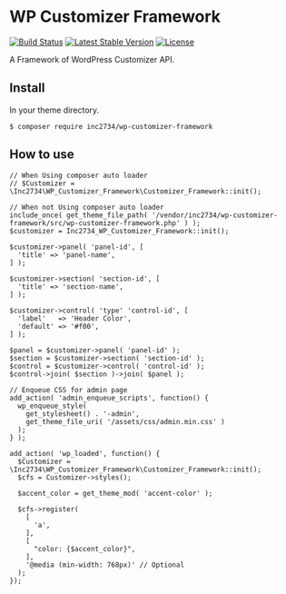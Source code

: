 # WP Customizer Framework

[![Build Status](https://travis-ci.org/inc2734/wp-customizer-framework.svg?branch=master)](https://travis-ci.org/inc2734/wp-customizer-framework)
[![Latest Stable Version](https://poser.pugx.org/inc2734/wp-customizer-framework/v/stable)](https://packagist.org/packages/inc2734/wp-customizer-framework)
[![License](https://poser.pugx.org/inc2734/wp-customizer-framework/license)](https://packagist.org/packages/inc2734/wp-customizer-framework)

A Framework of WordPress Customizer API.

## Install

In your theme directory.

```
$ composer require inc2734/wp-customizer-framework
```

## How to use

```
// When Using composer auto loader
// $Customizer = \Inc2734\WP_Customizer_Framework\Customizer_Framework::init();

// When not Using composer auto loader
include_once( get_theme_file_path( '/vendor/inc2734/wp-customizer-framework/src/wp-customizer-framework.php' ) );
$customizer = Inc2734_WP_Customizer_Framework::init();

$customizer->panel( 'panel-id', [
  'title' => 'panel-name',
] );

$customizer->section( 'section-id', [
  'title' => 'section-name',
] );

$customizer->control( 'type' 'control-id', [
  'label'   => 'Header Color',
  'default' => '#f00',
] );

$panel = $customizer->panel( 'panel-id' );
$section = $customizer->section( 'section-id' );
$control = $customizer->control( 'control-id' );
$control->join( $section )->join( $panel );

// Enqueue CSS for admin page
add_action( 'admin_enqueue_scripts', function() {
  wp_enqueue_style(
    get_stylesheet() . '-admin',
    get_theme_file_uri( '/assets/css/admin.min.css' )
  );
} );
```

```
add_action( 'wp_loaded', function() {
  $Customizer = \Inc2734\WP_Customizer_Framework\Customizer_Framework::init();
  $cfs = Customizer->styles();

  $accent_color = get_theme_mod( 'accent-color' );

  $cfs->register(
    [
      'a',
    ],
    [
      "color: {$accent_color}",
    ],
    '@media (min-width: 768px)' // Optional
  );
});
```
